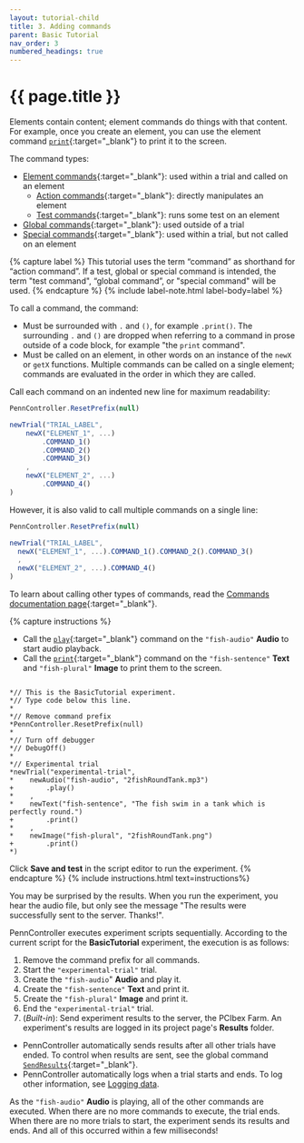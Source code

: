 ```yaml
---
layout: tutorial-child
title: 3. Adding commands
parent: Basic Tutorial
nav_order: 3
numbered_headings: true
---
```


# {{ page.title }}

Elements contain content; element commands do things with that content. For example, once you create an element, you can use the element command [`print`]({{site.baseurl}}/docs/standard-element-commands/standard-print){:target="_blank"} to print it to the screen.

The command types:

+ [Element commands]({{site.baseurl}}/docs/core-concepts/commands#element-commands){:target="_blank"}: used within a trial and called on an element
  + [Action commands]({{site.baseurl}}/docs/core-concepts/commands#action-commands){:target="_blank"}: directly manipulates an element
  + [Test commands]({{site.baseurl}}/docs/core-concepts/commands#test-commands){:target="_blank"}: runs some test on an element
+ [Global commands]({{site.baseurl}}/docs/core-concepts/commands#global-commands){:target="_blank"}: used outside of a trial
+ [Special commands]({{site.baseurl}}/docs/core-concepts/commands#special-commands){:target="_blank"}: used within a trial, but not called on an element

{% capture label %}
This tutorial uses the term “command” as shorthand for “action command”. If a test, global or special command is intended, the term "test command", “global command”, or "special command" will be used.
{% endcapture %}
{% include label-note.html label-body=label %}

To call a command, the command:

+ Must be surrounded with `.` and `()`, for example `.print()`. The surrounding `.` and `()` are dropped when referring to a command in prose outside of a code block, for example "the `print` command".
+ Must be called on an element, in other words on an instance of the `newX` or `getX` functions. Multiple commands can be called on a single element; commands are evaluated in the order in which they are called.

Call each command on an indented new line for maximum readability:

```javascript
PennController.ResetPrefix(null)

newTrial("TRIAL_LABEL",
    newX("ELEMENT_1", ...)
        .COMMAND_1()
        .COMMAND_2()
        .COMMAND_3()
    ,
    newX("ELEMENT_2", ...)
        .COMMAND_4()
)
```

However, it is also valid to call multiple commands on a single line:

```javascript
PennController.ResetPrefix(null)

newTrial("TRIAL_LABEL",
  newX("ELEMENT_1", ...).COMMAND_1().COMMAND_2().COMMAND_3()
  ,
  newX("ELEMENT_2", ...).COMMAND_4()
)
```

To learn about calling other types of commands, read the [Commands documentation page]({{site.baseurl}}/docs/core-concepts/commands){:target="_blank"}.

{% capture instructions %}
+ Call the [`play`]({{site.baseurl}}/docs/audio/audio-play){:target="_blank"} command on the `"fish-audio"` **Audio** to start audio playback.
+ Call the [`print`]({{site.baseurl}}/docs/standard-element-commands/standard-print){:target="_blank"} command on the `"fish-sentence"` **Text** and `"fish-plural"` **Image** to print them to the screen.

<pre><code class="language-diff-javascript diff-highlight"> 
*// This is the BasicTutorial experiment.
*// Type code below this line.
*
*// Remove command prefix
*PennController.ResetPrefix(null)
*
*// Turn off debugger
*// DebugOff()
*
*// Experimental trial
*newTrial("experimental-trial",
*    newAudio("fish-audio", "2fishRoundTank.mp3")
+        .play()
*    ,
*    newText("fish-sentence", "The fish swim in a tank which is perfectly round.")
+        .print()
*    ,
*    newImage("fish-plural", "2fishRoundTank.png")    
+        .print()
*)
</code></pre>

Click **Save and test** in the script editor to run the experiment. 
{% endcapture %}
{% include instructions.html text=instructions%}

You may be surprised by the results. When you run the experiment, you hear the audio file, but only see the message "The results were successfully sent to the server. Thanks!". 

PennController executes experiment scripts sequentially. According to the current script for the **BasicTutorial** experiment, the execution is as follows:

1. Remove the command prefix for all commands.
2. Start the `"experimental-trial"` trial.
3. Create the `"fish-audio`" **Audio** and play it.
4. Create the `"fish-sentence"` **Text** and print it.
5. Create the `"fish-plural"` **Image** and print it.
6. End the `"experimental-trial"` trial.
7. (*Built-in*): Send experiment results to the server, the PCIbex Farm. An experiment's results are logged in its project page's **Results** folder. 
  + PennController automatically sends results after all other trials have ended. To control when results are sent, see the global command [`SendResults`]({{site.baseurl}}/docs/global-commands/sendresults){:target="_blank"}.
  + PennController automatically logs when a trial starts and ends. To log other information, see [Logging data](#logging-data).
  
As the `"fish-audio"` **Audio** is playing, all of the other commands are executed. When there are no more commands to execute, the trial ends. When there are no more trials to start, the experiment sends its results and ends. And all of this occurred within a few milliseconds!
